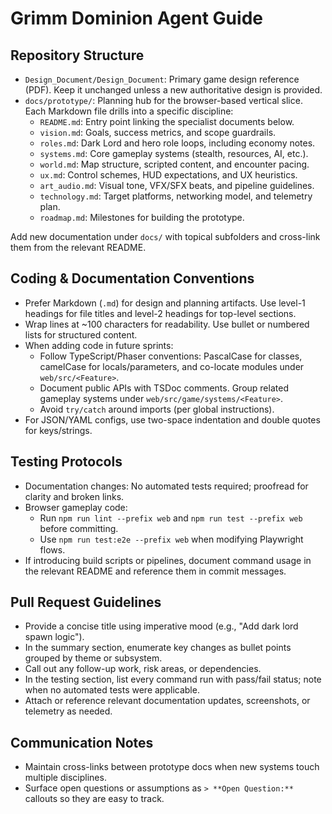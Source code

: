# Grimm Dominion Agent Guide

## Repository Structure
- `Design_Document/Design_Document`: Primary game design reference (PDF). Keep it unchanged unless a new authoritative design is provided.
- `docs/prototype/`: Planning hub for the browser-based vertical slice. Each Markdown file drills into a specific discipline:
  - `README.md`: Entry point linking the specialist documents below.
  - `vision.md`: Goals, success metrics, and scope guardrails.
  - `roles.md`: Dark Lord and hero role loops, including economy notes.
  - `systems.md`: Core gameplay systems (stealth, resources, AI, etc.).
  - `world.md`: Map structure, scripted content, and encounter pacing.
  - `ux.md`: Control schemes, HUD expectations, and UX heuristics.
  - `art_audio.md`: Visual tone, VFX/SFX beats, and pipeline guidelines.
  - `technology.md`: Target platforms, networking model, and telemetry plan.
  - `roadmap.md`: Milestones for building the prototype.

Add new documentation under `docs/` with topical subfolders and cross-link them from the relevant README.

## Coding & Documentation Conventions
- Prefer Markdown (`.md`) for design and planning artifacts. Use level-1 headings for file titles and level-2 headings for top-level sections.
- Wrap lines at ~100 characters for readability. Use bullet or numbered lists for structured content.
- When adding code in future sprints:
  - Follow TypeScript/Phaser conventions: PascalCase for classes, camelCase for locals/parameters, and
    co-locate modules under `web/src/<Feature>`.
  - Document public APIs with TSDoc comments. Group related gameplay systems under
    `web/src/game/systems/<Feature>`.
  - Avoid `try/catch` around imports (per global instructions).
- For JSON/YAML configs, use two-space indentation and double quotes for keys/strings.

## Testing Protocols
- Documentation changes: No automated tests required; proofread for clarity and broken links.
- Browser gameplay code:
  - Run `npm run lint --prefix web` and `npm run test --prefix web` before committing.
  - Use `npm run test:e2e --prefix web` when modifying Playwright flows.
- If introducing build scripts or pipelines, document command usage in the relevant README and reference them in commit messages.

## Pull Request Guidelines
- Provide a concise title using imperative mood (e.g., "Add dark lord spawn logic").
- In the summary section, enumerate key changes as bullet points grouped by theme or subsystem.
- Call out any follow-up work, risk areas, or dependencies.
- In the testing section, list every command run with pass/fail status; note when no automated tests were applicable.
- Attach or reference relevant documentation updates, screenshots, or telemetry as needed.

## Communication Notes
- Maintain cross-links between prototype docs when new systems touch multiple disciplines.
- Surface open questions or assumptions as `> **Open Question:**` callouts so they are easy to track.
